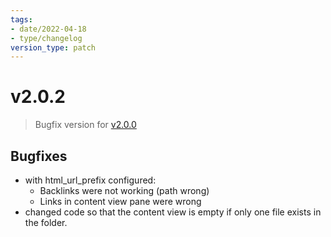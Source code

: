```yaml
---
tags:
- date/2022-04-18
- type/changelog
version_type: patch
---
```

   
# v2.0.2   
> Bugfix version for [v2.0.0](../Changelog/v2.0.0.md)   
   
## Bugfixes   
   
- with html_url_prefix configured:   
	- Backlinks were not working (path wrong)   
	- Links in content view pane were wrong   
- changed code so that the content view is empty if only one file exists in the folder.